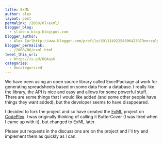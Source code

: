 ```yaml
---
title: ExML
author: alex
layout: post
permalink: /2008/07/exml/
blogger_blog:
  - slide-o-blog.blogspot.com
blogger_author:
  - Alex Earlhttp://www.blogger.com/profile/09111492254896423873noreply@blogger.com
blogger_permalink:
  - /2008/06/exml.html
tweet_this_url:
  - http://is.gd/KQAqaK
categories:
  - Uncategorized
---
```

We have been using an open source library called ExcelPackage at work for generating spreadsheets based on some data from a database. I really like the library, the API is nice and easy and allows for some powerful stuff. There are some things that I would like added (and some other people have things they want added), but the developer seems to have disappeared. 

I decided to fork the project and so have created the [ExML][1] project on [CodePlex][2]. I was originally thinking of calling it ButterCover (I was tired when I came up with it), but changed to ExML later.

Please put requests in the discussions are on the project and I'll try and implement them as quickly as I can.

 [1]: http://www.codeplex.com/ExML
 [2]: http://www.codeplex.com
